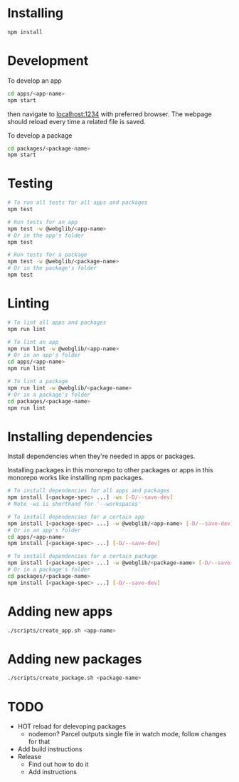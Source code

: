 # Installing

```sh
npm install
```

# Development

To develop an app

```sh
cd apps/<app-name>
npm start
```

then navigate to [localhost:1234](http://localhost:1234) with preferred browser. The webpage should reload every time a related file is saved.

To develop a package

```sh
cd packages/<package-name>
npm start
```

# Testing

```sh
# To run all tests for all apps and packages
npm test

# Run tests for an app
npm test -w @webglib/<app-name>
# Or in the app's folder
npm test

# Run tests for a package
npm test -w @webglib/<package-name>
# Or in the package's folder
npm test
```

# Linting

```sh
# To lint all apps and packages
npm run lint

# To lint an app
npm run lint -w @webglib/<app-name>
# Or in an app's folder
cd apps/<app-name>
npm run lint

# To lint a package
npm run lint -w @webglib/<package-name>
# Or in a package's folder
cd packages/<package-name>
npm run lint
```

# Installing dependencies

Install dependencies when they're needed in apps or packages.

Installing packages in this monorepo to other packages or apps in this monorepo works like installing npm packages.

```sh
# To install dependencies for all apps and packages
npm install [<package-spec> ...] -ws [-D/--save-dev]
# Note -ws is shorthand for '--workspaces'

# To install dependencies for a certain app
npm install [<package-spec> ...] -w @webglib/<app-name> [-D/--save-dev]
# Or in an app's folder
cd apps/<app-name>
npm install [<package-spec> ...] [-D/--save-dev]

# To install dependencies for a certain package
npm install [<package-spec> ...] -w @webglib/<package-name> [-D/--save-dev]
# Or in a package's folder
cd packages/<package-name>
npm install [<package-spec> ...] [-D/--save-dev]
```

# Adding new apps

```sh
./scripts/create_app.sh <app-name>
```

# Adding new packages

```sh
./scripts/create_package.sh <package-name>
```

# TODO

- HOT reload for delevoping packages
  - nodemon? Parcel outputs single file in watch mode, follow changes for that
- Add build instructions
- Release
  - Find out how to do it
  - Add instructions
